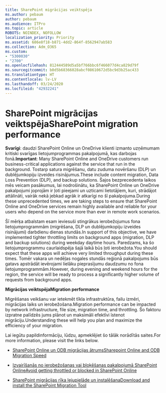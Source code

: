 ```yaml
---
title: SharePoint migrācijas veiktspēja
ms.author: pebaum
author: pebaum
ms.audience: ITPro
ms.topic: article
ROBOTS: NOINDEX, NOFOLLOW
localization_priority: Priority
ms.assetid: 686e8f18-b871-4dd2-864f-8562947ab583
ms.collection: Adm_O365
ms.custom:
- "5300030"
- "2700"
ms.openlocfilehash: 812444589d5a5bf766bbc6f466077d4ca829d79f
ms.sourcegitcommit: b0d5b68366028abcf08610672d5bc9d3b25ac433
ms.translationtype: HT
ms.contentlocale: lv-LV
ms.lasthandoff: 03/24/2020
ms.locfileid: "42932241"
---
```

# <a name="sharepoint-migration-performance"></a><span data-ttu-id="4f8e7-102">SharePoint migrācijas veiktspēja</span><span class="sxs-lookup"><span data-stu-id="4f8e7-102">SharePoint migration performance</span></span>

<span data-ttu-id="4f8e7-103">**Svarīgi**: daudzi SharePoint Online un OneDrive klienti izmanto uzņēmumam kritiski svarīgas lietojumprogrammas pakalpojumā, kas darbojas fonā.</span><span class="sxs-lookup"><span data-stu-id="4f8e7-103">**Important**: Many SharePoint Online and OneDrive customers run business-critical applications against the service that run in the background.</span></span> <span data-ttu-id="4f8e7-104">Tostarp satura migrēšanu, datu zuduma novēršanu (DLP) un dublējumkopiju izveides risinājumus.</span><span class="sxs-lookup"><span data-stu-id="4f8e7-104">These include content migration, Data Loss Prevention (DLP), and backup solutions.</span></span> <span data-ttu-id="4f8e7-105">Šajos bezprecedenta laikos mēs veicam pasākumus, lai nodrošinātu, ka SharePoint Online un OneDrive pakalpojumi joprojām ir ļoti pieejami un uzticami lietotājiem, kuri, strādājot attālināti, vairāk nekā jebkad agrāk ir atkarīgi no šī pakalpojuma.</span><span class="sxs-lookup"><span data-stu-id="4f8e7-105">During these unprecedented times, we are taking steps to ensure that SharePoint Online and OneDrive services remain highly available and reliable for your users who depend on the service more than ever in remote work scenarios.</span></span>

<span data-ttu-id="4f8e7-106">Šī mērķa atbalstam esam ieviesuši stingrākus ierobežojumus fona lietojumprogrammām (migrēšana, DLP un dublējumkopiju izveides risinājumi) darbdienu dienas stundās.</span><span class="sxs-lookup"><span data-stu-id="4f8e7-106">In support of this objective, we have implemented tighter throttling limits on background apps (migration, DLP and backup solutions) during weekday daytime hours.</span></span> <span data-ttu-id="4f8e7-107">Paredzams, ka šo lietojumprogrammu caurlaidspēja šajā laikā būs ļoti ierobežota.</span><span class="sxs-lookup"><span data-stu-id="4f8e7-107">You should expect that these apps will achieve very limited throughput during these times.</span></span> <span data-ttu-id="4f8e7-108">Tomēr vakara un nedēļas nogales stundās reģionā pakalpojums būs gatavs apstrādāt ievērojami lielāku pieprasījumu daudzumu no fona lietojumprogrammām.</span><span class="sxs-lookup"><span data-stu-id="4f8e7-108">However, during evening and weekend hours for the region, the service will be ready to process a significantly higher volume of requests from background apps.</span></span>

<span data-ttu-id="4f8e7-109">**Migrācijas veiktspēja**</span><span class="sxs-lookup"><span data-stu-id="4f8e7-109">**Migration performance**</span></span>

<span data-ttu-id="4f8e7-110">Migrēšanas veikšanu var ietekmēt tīkla infrastruktūra, failu izmēri, migrācijas laiks un ierobežošana.</span><span class="sxs-lookup"><span data-stu-id="4f8e7-110">Migration performance can be impacted by network infrastructure, file size, migration time, and throttling.</span></span> <span data-ttu-id="4f8e7-111">Šo faktoru izpratne palīdzēs jums plānot un maksimāli efektīvi īstenot migrāciju.</span><span class="sxs-lookup"><span data-stu-id="4f8e7-111">Understanding these will help you plan and maximize the efficiency of your migration.</span></span>

<span data-ttu-id="4f8e7-112">Lai iegūtu papildinformāciju, lūdzu, apmeklējiet šo tālāk norādītās saites.</span><span class="sxs-lookup"><span data-stu-id="4f8e7-112">For more information, please visit the links below.</span></span>

- [<span data-ttu-id="4f8e7-113">SharePoint Online un ODB migrācijas ātrums</span><span class="sxs-lookup"><span data-stu-id="4f8e7-113">Sharepoint Online and ODB Migration Speed</span></span>](https://docs.microsoft.com/sharepointmigration/sharepoint-online-and-onedrive-migration-speed)

- [<span data-ttu-id="4f8e7-114">Izvairīšanās no ierobežošanas vai bloķēšanas pakalpojumā SharePoint Online</span><span class="sxs-lookup"><span data-stu-id="4f8e7-114">Avoid getting throttled or blocked in SharePoint Online</span></span>](https://docs.microsoft.com/sharepoint/dev/general-development/how-to-avoid-getting-throttled-or-blocked-in-sharepoint-online)

- [<span data-ttu-id="4f8e7-115">SharePoint migrācijas rīka lejupielāde un instalēšana</span><span class="sxs-lookup"><span data-stu-id="4f8e7-115">Download and install the SharePoint Migration Tool</span></span>](https://docs.microsoft.com/sharepointmigration/introducing-the-sharepoint-migration-tool)

